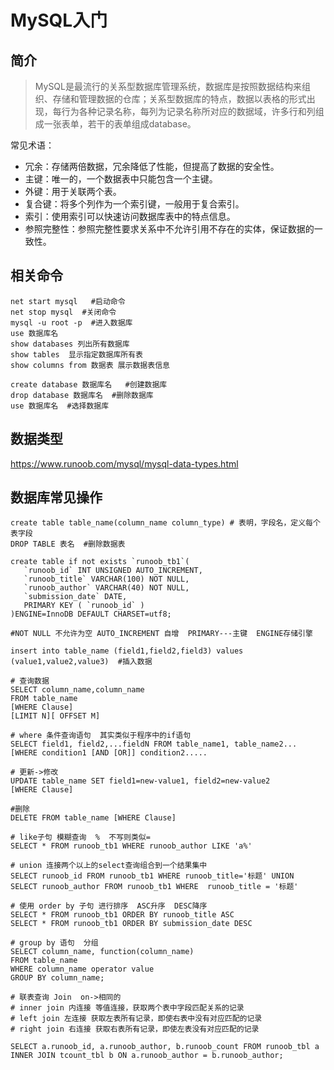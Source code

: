 # MySQL入门

## 简介

> MySQL是最流行的关系型数据库管理系统，数据库是按照数据结构来组织、存储和管理数据的仓库；关系型数据库的特点，数据以表格的形式出现，每行为各种记录名称，每列为记录名称所对应的数据域，许多行和列组成一张表单，若干的表单组成database。

常见术语：

- 冗余：存储两倍数据，冗余降低了性能，但提高了数据的安全性。
- 主键：唯一的，一个数据表中只能包含一个主键。
- 外键：用于关联两个表。
- 复合键：将多个列作为一个索引键，一般用于复合索引。
- 索引：使用索引可以快速访问数据库表中的特点信息。
- 参照完整性：参照完整性要求关系中不允许引用不存在的实体，保证数据的一致性。

##  相关命令

````mysql
net start mysql   #启动命令
net stop mysql  #关闭命令
mysql -u root -p  #进入数据库
use 数据库名
show databases 列出所有数据库
show tables  显示指定数据库所有表
show columns from 数据表 展示数据表信息

````

```mysql
create database 数据库名   #创建数据库
drop database 数据库名  #删除数据库
use 数据库名  #选择数据库
```

##  数据类型

https://www.runoob.com/mysql/mysql-data-types.html

##  数据库常见操作

```mysql
create table table_name(column_name column_type) # 表明，字段名，定义每个表字段
DROP TABLE 表名  #删除数据表

create table if not exists `runoob_tb1`(
   `runoob_id` INT UNSIGNED AUTO_INCREMENT,
   `runoob_title` VARCHAR(100) NOT NULL,
   `runoob_author` VARCHAR(40) NOT NULL,
   `submission_date` DATE,
   PRIMARY KEY ( `runoob_id` )
)ENGINE=InnoDB DEFAULT CHARSET=utf8;

#NOT NULL 不允许为空 AUTO_INCREMENT 自增  PRIMARY---主键  ENGINE存储引擎
```

```mysql
insert into table_name (field1,field2,field3) values (value1,value2,value3)  #插入数据
```

```mysql
# 查询数据
SELECT column_name,column_name
FROM table_name
[WHERE Clause]
[LIMIT N][ OFFSET M]
```

```mysql
# where 条件查询语句  其实类似于程序中的if语句
SELECT field1, field2,...fieldN FROM table_name1, table_name2...
[WHERE condition1 [AND [OR]] condition2.....
```

```mysql
# 更新->修改
UPDATE table_name SET field1=new-value1, field2=new-value2
[WHERE Clause]
```

```mysql
#删除
DELETE FROM table_name [WHERE Clause]
```

```mysql
# like子句 模糊查询  %  不写则类似=
SELECT * FROM runoob_tb1 WHERE runoob_author LIKE 'a%'
```

```mysql
# union 连接两个以上的select查询组合到一个结果集中
SELECT runoob_id FROM runoob_tb1 WHERE runoob_title='标题' UNION
SELECT runoob_author FROM runoob_tb1 WHERE  runoob_title = '标题'
```

```mysql
# 使用 order by 子句 进行排序  ASC升序  DESC降序
SELECT * FROM runoob_tb1 ORDER BY runoob_title ASC
SELECT * FROM runoob_tb1 ORDER BY submission_date DESC
```

```mysql
# group by 语句  分组
SELECT column_name, function(column_name)
FROM table_name
WHERE column_name operator value
GROUP BY column_name;
```

```mysql
# 联表查询 Join  on->相同的
# inner join 内连接 等值连接，获取两个表中字段匹配关系的记录
# left join 左连接 获取左表所有记录，即使右表中没有对应匹配的记录
# right join 右连接 获取右表所有记录，即使左表没有对应匹配的记录

SELECT a.runoob_id, a.runoob_author, b.runoob_count FROM runoob_tbl a INNER JOIN tcount_tbl b ON a.runoob_author = b.runoob_author;
```

